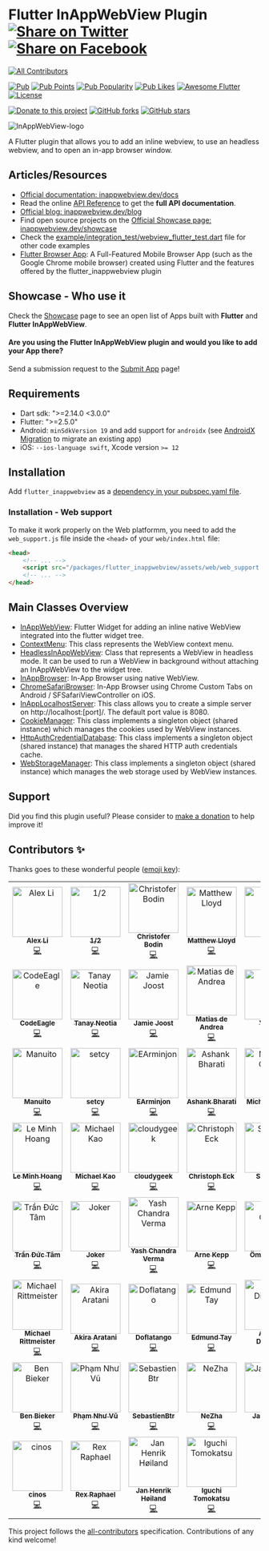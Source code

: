 # Flutter InAppWebView Plugin [![Share on Twitter](https://img.shields.io/twitter/url/http/shields.io.svg?style=social)](https://twitter.com/intent/tweet?text=Flutter%20InAppBrowser%20plugin!&url=https://github.com/pichillilorenzo/flutter_inappwebview&hashtags=flutter,flutterio,dart,dartlang,webview) [![Share on Facebook](https://img.shields.io/badge/share-facebook-blue.svg?longCache=true&style=flat&colorB=%234267b2)](https://www.facebook.com/sharer/sharer.php?u=https%3A//github.com/pichillilorenzo/flutter_inappwebview)
<!-- ALL-CONTRIBUTORS-BADGE:START - Do not remove or modify this section -->
[![All Contributors](https://img.shields.io/badge/all_contributors-53-orange.svg?style=flat-square)](#contributors-)
<!-- ALL-CONTRIBUTORS-BADGE:END -->

[![Pub](https://img.shields.io/pub/v/flutter_inappwebview?include_prereleases)](https://pub.dartlang.org/packages/flutter_inappwebview)
[![Pub Points](https://img.shields.io/pub/points/flutter_inappwebview)](https://pub.dev/packages/flutter_inappwebview/score)
[![Pub Popularity](https://img.shields.io/pub/popularity/flutter_inappwebview)](https://pub.dev/packages/flutter_inappwebview/score)
[![Pub Likes](https://img.shields.io/pub/likes/flutter_inappwebview)](https://pub.dev/packages/flutter_inappwebview/score)
[![Awesome Flutter](https://img.shields.io/badge/Awesome-Flutter-blue.svg?longCache=true&style=flat-square)](https://stackoverflow.com/questions/tagged/flutter-inappwebview)
[![License](https://img.shields.io/badge/License-Apache%202.0-blue.svg)](/LICENSE)

[![Donate to this project](https://img.shields.io/badge/support-donate-yellow.svg)](https://inappwebview.dev/donate/)
[![GitHub forks](https://img.shields.io/github/forks/pichillilorenzo/flutter_inappwebview?style=social)](https://github.com/pichillilorenzo/flutter_inappwebview)
[![GitHub stars](https://img.shields.io/github/stars/pichillilorenzo/flutter_inappwebview?style=social)](https://github.com/pichillilorenzo/flutter_inappwebview)


![InAppWebView-logo](https://user-images.githubusercontent.com/5956938/110180687-8751f480-7e0a-11eb-89cc-d62f85c148cb.png)

A Flutter plugin that allows you to add an inline webview, to use an headless webview, and to open an in-app browser window.

## Articles/Resources

- [Official documentation: inappwebview.dev/docs](https://inappwebview.dev/docs/)
- Read the online [API Reference](https://pub.dartlang.org/documentation/flutter_inappwebview/latest/) to get the **full API documentation**.
- [Official blog: inappwebview.dev/blog](https://inappwebview.dev/blog/)
- Find open source projects on the [Official Showcase page: inappwebview.dev/showcase](https://inappwebview.dev/showcase/)
- Check the [example/integration_test/webview_flutter_test.dart](https://github.com/pichillilorenzo/flutter_inappwebview/blob/master/example/integration_test/webview_flutter_test.dart) file for other code examples
- [Flutter Browser App](https://github.com/pichillilorenzo/flutter_browser_app): A Full-Featured Mobile Browser App (such as the Google Chrome mobile browser) created using Flutter and the features offered by the flutter_inappwebview plugin

## Showcase - Who use it

Check the [Showcase](https://inappwebview.dev/showcase/) page to see an open list of Apps built with **Flutter** and **Flutter InAppWebView**.

#### Are you using the **Flutter InAppWebView** plugin and would you like to add your App there?

Send a submission request to the [Submit App](https://inappwebview.dev/submit-app/) page!

## Requirements

- Dart sdk: ">=2.14.0 <3.0.0"
- Flutter: ">=2.5.0"
- Android: `minSdkVersion 19` and add support for `androidx` (see [AndroidX Migration](https://flutter.dev/docs/development/androidx-migration) to migrate an existing app)
- iOS: `--ios-language swift`, Xcode version `>= 12`

## Installation

Add `flutter_inappwebview` as a [dependency in your pubspec.yaml file](https://flutter.io/using-packages/).

### Installation - Web support

To make it work properly on the Web platformm, you need to add the `web_support.js` file inside the `<head>` of your `web/index.html` file:

```html
<head>
    <!-- ... -->
    <script src="/packages/flutter_inappwebview/assets/web/web_support.js" defer></script>
    <!-- ... -->
</head>
```  

## Main Classes Overview

* [InAppWebView](https://inappwebview.dev/docs/in-app-webview/basic-usage/): Flutter Widget for adding an inline native WebView integrated into the flutter widget tree.
* [ContextMenu](https://inappwebview.dev/docs/context-menu/basic-usage/): This class represents the WebView context menu.
* [HeadlessInAppWebView](https://inappwebview.dev/docs/headless-in-app-webview/basic-usage/): Class that represents a WebView in headless mode. It can be used to run a WebView in background without attaching an InAppWebView to the widget tree.
* [InAppBrowser](https://inappwebview.dev/docs/in-app-browser/basic-usage/): In-App Browser using native WebView.
* [ChromeSafariBrowser](https://inappwebview.dev/docs/chrome-safari-browser/basic-usage/): In-App Browser using Chrome Custom Tabs on Android / SFSafariViewController on iOS.
* [InAppLocalhostServer](https://inappwebview.dev/docs/in-app-localhost-server/basic-usage/): This class allows you to create a simple server on http://localhost:[port]/. The default port value is 8080.
* [CookieManager](https://inappwebview.dev/docs/cookie-manager/basic-usage/): This class implements a singleton object (shared instance) which manages the cookies used by WebView instances.
* [HttpAuthCredentialDatabase](https://inappwebview.dev/docs/http-auth-credential-database/basic-usage/): This class implements a singleton object (shared instance) that manages the shared HTTP auth credentials cache.
* [WebStorageManager](https://inappwebview.dev/docs/web-storage-manager/basic-usage/): This class implements a singleton object (shared instance) which manages the web storage used by WebView instances.

## Support

Did you find this plugin useful? Please consider to [make a donation](https://inappwebview.dev/donate/) to help improve it!

## Contributors ✨

Thanks goes to these wonderful people ([emoji key](https://allcontributors.org/docs/en/emoji-key)):

<!-- ALL-CONTRIBUTORS-LIST:START - Do not remove or modify this section -->
<!-- prettier-ignore-start -->
<!-- markdownlint-disable -->
<table>
  <tbody>
    <tr>
      <td align="center"><a href="https://blog.alexv525.com/"><img src="https://avatars.githubusercontent.com/u/15884415?v=4?s=100" width="100px;" alt="Alex Li"/><br /><sub><b>Alex Li</b></sub></a><br /><a href="https://github.com/pichillilorenzo/flutter_inappwebview/commits?author=AlexV525" title="Code">💻</a></td>
      <td align="center"><a href="https://github.com/crazecoder"><img src="https://avatars.githubusercontent.com/u/18387906?v=4?s=100" width="100px;" alt="1/2"/><br /><sub><b>1/2</b></sub></a><br /><a href="https://github.com/pichillilorenzo/flutter_inappwebview/commits?author=crazecoder" title="Code">💻</a></td>
      <td align="center"><a href="https://github.com/cbodin"><img src="https://avatars.githubusercontent.com/u/220255?v=4?s=100" width="100px;" alt="Christofer Bodin"/><br /><sub><b>Christofer Bodin</b></sub></a><br /><a href="https://github.com/pichillilorenzo/flutter_inappwebview/commits?author=cbodin" title="Code">💻</a></td>
      <td align="center"><a href="https://github.com/matthewlloyd"><img src="https://avatars.githubusercontent.com/u/2041996?v=4?s=100" width="100px;" alt="Matthew Lloyd"/><br /><sub><b>Matthew Lloyd</b></sub></a><br /><a href="https://github.com/pichillilorenzo/flutter_inappwebview/commits?author=matthewlloyd" title="Code">💻</a></td>
      <td align="center"><a href="https://github.com/carloserazo47"><img src="https://avatars.githubusercontent.com/u/83635384?v=4?s=100" width="100px;" alt="C E"/><br /><sub><b>C E</b></sub></a><br /><a href="https://github.com/pichillilorenzo/flutter_inappwebview/commits?author=carloserazo47" title="Code">💻</a></td>
      <td align="center"><a href="https://github.com/robsonmeemo"><img src="https://avatars.githubusercontent.com/u/47990393?v=4?s=100" width="100px;" alt="Robson Araujo"/><br /><sub><b>Robson Araujo</b></sub></a><br /><a href="https://github.com/pichillilorenzo/flutter_inappwebview/commits?author=robsonmeemo" title="Code">💻</a></td>
      <td align="center"><a href="https://github.com/ryanhz"><img src="https://avatars.githubusercontent.com/u/1142612?v=4?s=100" width="100px;" alt="Ryan"/><br /><sub><b>Ryan</b></sub></a><br /><a href="https://github.com/pichillilorenzo/flutter_inappwebview/commits?author=ryanhz" title="Code">💻</a></td>
    </tr>
    <tr>
      <td align="center"><a href="https://codeeagle.github.io/"><img src="https://avatars.githubusercontent.com/u/2311352?v=4?s=100" width="100px;" alt="CodeEagle"/><br /><sub><b>CodeEagle</b></sub></a><br /><a href="https://github.com/pichillilorenzo/flutter_inappwebview/commits?author=CodeEagle" title="Code">💻</a></td>
      <td align="center"><a href="https://github.com/tneotia"><img src="https://avatars.githubusercontent.com/u/50850142?v=4?s=100" width="100px;" alt="Tanay Neotia"/><br /><sub><b>Tanay Neotia</b></sub></a><br /><a href="https://github.com/pichillilorenzo/flutter_inappwebview/commits?author=tneotia" title="Code">💻</a></td>
      <td align="center"><a href="https://github.com/panndoraBoo"><img src="https://avatars.githubusercontent.com/u/8928207?v=4?s=100" width="100px;" alt="Jamie Joost"/><br /><sub><b>Jamie Joost</b></sub></a><br /><a href="https://github.com/pichillilorenzo/flutter_inappwebview/commits?author=panndoraBoo" title="Code">💻</a></td>
      <td align="center"><a href="https://deandreamatias.com/"><img src="https://avatars.githubusercontent.com/u/21011641?v=4?s=100" width="100px;" alt="Matias de Andrea"/><br /><sub><b>Matias de Andrea</b></sub></a><br /><a href="https://github.com/pichillilorenzo/flutter_inappwebview/commits?author=deandreamatias" title="Code">💻</a></td>
      <td align="center"><a href="https://blog.csdn.net/j550341130"><img src="https://avatars.githubusercontent.com/u/17899073?v=4?s=100" width="100px;" alt="YouCii"/><br /><sub><b>YouCii</b></sub></a><br /><a href="https://github.com/pichillilorenzo/flutter_inappwebview/commits?author=YouCii" title="Code">💻</a></td>
      <td align="center"><a href="https://github.com/cutzmf"><img src="https://avatars.githubusercontent.com/u/1662033?v=4?s=100" width="100px;" alt="Salnikov Sergey"/><br /><sub><b>Salnikov Sergey</b></sub></a><br /><a href="https://github.com/pichillilorenzo/flutter_inappwebview/commits?author=cutzmf" title="Code">💻</a></td>
      <td align="center"><a href="https://github.com/a00012025"><img src="https://avatars.githubusercontent.com/u/12824216?v=4?s=100" width="100px;" alt="Po-Jui Chen"/><br /><sub><b>Po-Jui Chen</b></sub></a><br /><a href="https://github.com/pichillilorenzo/flutter_inappwebview/commits?author=a00012025" title="Code">💻</a></td>
    </tr>
    <tr>
      <td align="center"><a href="https://github.com/Manuito83"><img src="https://avatars.githubusercontent.com/u/4816367?v=4?s=100" width="100px;" alt="Manuito"/><br /><sub><b>Manuito</b></sub></a><br /><a href="https://github.com/pichillilorenzo/flutter_inappwebview/commits?author=Manuito83" title="Code">💻</a></td>
      <td align="center"><a href="https://github.com/setcy"><img src="https://avatars.githubusercontent.com/u/86180691?v=4?s=100" width="100px;" alt="setcy"/><br /><sub><b>setcy</b></sub></a><br /><a href="https://github.com/pichillilorenzo/flutter_inappwebview/commits?author=setcy" title="Code">💻</a></td>
      <td align="center"><a href="https://github.com/EArminjon2"><img src="https://avatars.githubusercontent.com/u/92172436?v=4?s=100" width="100px;" alt="EArminjon"/><br /><sub><b>EArminjon</b></sub></a><br /><a href="https://github.com/pichillilorenzo/flutter_inappwebview/commits?author=EArminjon2" title="Code">💻</a></td>
      <td align="center"><a href="https://www.linkedin.com/in/ashank-bharati-497989127/"><img src="https://avatars.githubusercontent.com/u/22197948?v=4?s=100" width="100px;" alt="Ashank Bharati"/><br /><sub><b>Ashank Bharati</b></sub></a><br /><a href="https://github.com/pichillilorenzo/flutter_inappwebview/commits?author=ashank96" title="Code">💻</a></td>
      <td align="center"><a href="https://dart.art/"><img src="https://avatars.githubusercontent.com/u/1755207?v=4?s=100" width="100px;" alt="Michael Chow"/><br /><sub><b>Michael Chow</b></sub></a><br /><a href="https://github.com/pichillilorenzo/flutter_inappwebview/commits?author=chownation" title="Code">💻</a></td>
      <td align="center"><a href="https://github.com/RodXander"><img src="https://avatars.githubusercontent.com/u/23609784?v=4?s=100" width="100px;" alt="Osvaldo Saez"/><br /><sub><b>Osvaldo Saez</b></sub></a><br /><a href="https://github.com/pichillilorenzo/flutter_inappwebview/commits?author=RodXander" title="Code">💻</a></td>
      <td align="center"><a href="https://github.com/rsydor"><img src="https://avatars.githubusercontent.com/u/79581663?v=4?s=100" width="100px;" alt="rsydor"/><br /><sub><b>rsydor</b></sub></a><br /><a href="https://github.com/pichillilorenzo/flutter_inappwebview/commits?author=rsydor" title="Code">💻</a></td>
    </tr>
    <tr>
      <td align="center"><a href="https://github.com/hoanglm4"><img src="https://avatars.githubusercontent.com/u/7067757?v=4?s=100" width="100px;" alt="Le Minh Hoang"/><br /><sub><b>Le Minh Hoang</b></sub></a><br /><a href="https://github.com/pichillilorenzo/flutter_inappwebview/commits?author=hoanglm4" title="Code">💻</a></td>
      <td align="center"><a href="https://github.com/Miiha"><img src="https://avatars.githubusercontent.com/u/3897167?v=4?s=100" width="100px;" alt="Michael Kao"/><br /><sub><b>Michael Kao</b></sub></a><br /><a href="https://github.com/pichillilorenzo/flutter_inappwebview/commits?author=Miiha" title="Code">💻</a></td>
      <td align="center"><a href="https://github.com/cloudygeek"><img src="https://avatars.githubusercontent.com/u/6059542?v=4?s=100" width="100px;" alt="cloudygeek"/><br /><sub><b>cloudygeek</b></sub></a><br /><a href="https://github.com/pichillilorenzo/flutter_inappwebview/commits?author=cloudygeek" title="Code">💻</a></td>
      <td align="center"><a href="https://github.com/chreck"><img src="https://avatars.githubusercontent.com/u/8030398?v=4?s=100" width="100px;" alt="Christoph Eck"/><br /><sub><b>Christoph Eck</b></sub></a><br /><a href="https://github.com/pichillilorenzo/flutter_inappwebview/commits?author=chreck" title="Code">💻</a></td>
      <td align="center"><a href="https://github.com/Ser1ous"><img src="https://avatars.githubusercontent.com/u/4497968?v=4?s=100" width="100px;" alt="Ser1ous"/><br /><sub><b>Ser1ous</b></sub></a><br /><a href="https://github.com/pichillilorenzo/flutter_inappwebview/commits?author=Ser1ous" title="Code">💻</a></td>
      <td align="center"><a href="https://spacelaunchnow.me/"><img src="https://avatars.githubusercontent.com/u/4519230?v=4?s=100" width="100px;" alt="Caleb Jones"/><br /><sub><b>Caleb Jones</b></sub></a><br /><a href="https://github.com/pichillilorenzo/flutter_inappwebview/commits?author=ItsCalebJones" title="Code">💻</a></td>
      <td align="center"><a href="https://sungazer.io/"><img src="https://avatars.githubusercontent.com/u/6215122?v=4?s=100" width="100px;" alt="Saverio Murgia"/><br /><sub><b>Saverio Murgia</b></sub></a><br /><a href="https://github.com/pichillilorenzo/flutter_inappwebview/commits?author=savy-91" title="Code">💻</a></td>
    </tr>
    <tr>
      <td align="center"><a href="https://github.com/tranductam2802"><img src="https://avatars.githubusercontent.com/u/4957579?v=4?s=100" width="100px;" alt="Trần Đức Tâm"/><br /><sub><b>Trần Đức Tâm</b></sub></a><br /><a href="https://github.com/pichillilorenzo/flutter_inappwebview/commits?author=tranductam2802" title="Code">💻</a></td>
      <td align="center"><a href="https://pcqpcq.me/"><img src="https://avatars.githubusercontent.com/u/1411571?v=4?s=100" width="100px;" alt="Joker"/><br /><sub><b>Joker</b></sub></a><br /><a href="https://github.com/pichillilorenzo/flutter_inappwebview/commits?author=pcqpcq" title="Code">💻</a></td>
      <td align="center"><a href="https://www.linkedin.com/in/ycv005/"><img src="https://avatars.githubusercontent.com/u/26734819?v=4?s=100" width="100px;" alt="Yash Chandra Verma"/><br /><sub><b>Yash Chandra Verma</b></sub></a><br /><a href="https://github.com/pichillilorenzo/flutter_inappwebview/commits?author=ycv005" title="Code">💻</a></td>
      <td align="center"><a href="https://github.com/arneke"><img src="https://avatars.githubusercontent.com/u/425235?v=4?s=100" width="100px;" alt="Arne Kepp"/><br /><sub><b>Arne Kepp</b></sub></a><br /><a href="https://github.com/pichillilorenzo/flutter_inappwebview/commits?author=arneke" title="Code">💻</a></td>
      <td align="center"><a href="https://omralcrt.github.io/"><img src="https://avatars.githubusercontent.com/u/12418327?v=4?s=100" width="100px;" alt="Ömral Cörüt"/><br /><sub><b>Ömral Cörüt</b></sub></a><br /><a href="https://github.com/pichillilorenzo/flutter_inappwebview/commits?author=omralcrt" title="Code">💻</a></td>
      <td align="center"><a href="https://github.com/albatrosify"><img src="https://avatars.githubusercontent.com/u/64252708?v=4?s=100" width="100px;" alt="LrdHelmchen"/><br /><sub><b>LrdHelmchen</b></sub></a><br /><a href="https://github.com/pichillilorenzo/flutter_inappwebview/commits?author=albatrosify" title="Code">💻</a></td>
      <td align="center"><a href="https://ungapps.com/"><img src="https://avatars.githubusercontent.com/u/8141036?v=4?s=100" width="100px;" alt="Steven Gunanto"/><br /><sub><b>Steven Gunanto</b></sub></a><br /><a href="https://github.com/pichillilorenzo/flutter_inappwebview/commits?author=gunantosteven" title="Code">💻</a></td>
    </tr>
    <tr>
      <td align="center"><a href="https://schlau.bi/"><img src="https://avatars.githubusercontent.com/u/16060205?v=4?s=100" width="100px;" alt="Michael Rittmeister"/><br /><sub><b>Michael Rittmeister</b></sub></a><br /><a href="https://github.com/pichillilorenzo/flutter_inappwebview/commits?author=DRSchlaubi" title="Code">💻</a></td>
      <td align="center"><a href="https://aakira.app/"><img src="https://avatars.githubusercontent.com/u/3386962?v=4?s=100" width="100px;" alt="Akira Aratani"/><br /><sub><b>Akira Aratani</b></sub></a><br /><a href="https://github.com/pichillilorenzo/flutter_inappwebview/commits?author=AAkira" title="Code">💻</a></td>
      <td align="center"><a href="https://github.com/Doflatango"><img src="https://avatars.githubusercontent.com/u/3091033?v=4?s=100" width="100px;" alt="Doflatango"/><br /><sub><b>Doflatango</b></sub></a><br /><a href="https://github.com/pichillilorenzo/flutter_inappwebview/commits?author=Doflatango" title="Code">💻</a></td>
      <td align="center"><a href="https://github.com/Eddayy"><img src="https://avatars.githubusercontent.com/u/17043852?v=4?s=100" width="100px;" alt="Edmund Tay"/><br /><sub><b>Edmund Tay</b></sub></a><br /><a href="https://github.com/pichillilorenzo/flutter_inappwebview/commits?author=Eddayy" title="Code">💻</a></td>
      <td align="center"><a href="https://andreidiaconu.com/"><img src="https://avatars.githubusercontent.com/u/1402046?v=4?s=100" width="100px;" alt="Andrei Diaconu"/><br /><sub><b>Andrei Diaconu</b></sub></a><br /><a href="https://github.com/pichillilorenzo/flutter_inappwebview/commits?author=andreidiaconu" title="Code">💻</a></td>
      <td align="center"><a href="https://github.com/plateaukao"><img src="https://avatars.githubusercontent.com/u/4084738?v=4?s=100" width="100px;" alt="Daniel Kao"/><br /><sub><b>Daniel Kao</b></sub></a><br /><a href="https://github.com/pichillilorenzo/flutter_inappwebview/commits?author=plateaukao" title="Code">💻</a></td>
      <td align="center"><a href="https://github.com/xtyxtyx"><img src="https://avatars.githubusercontent.com/u/15033141?v=4?s=100" width="100px;" alt="xuty"/><br /><sub><b>xuty</b></sub></a><br /><a href="https://github.com/pichillilorenzo/flutter_inappwebview/commits?author=xtyxtyx" title="Code">💻</a></td>
    </tr>
    <tr>
      <td align="center"><a href="https://bieker.ninja/"><img src="https://avatars.githubusercontent.com/u/818880?v=4?s=100" width="100px;" alt="Ben Bieker"/><br /><sub><b>Ben Bieker</b></sub></a><br /><a href="https://github.com/pichillilorenzo/flutter_inappwebview/commits?author=wwwdata" title="Code">💻</a></td>
      <td align="center"><a href="https://github.com/phamnhuvu-dev"><img src="https://avatars.githubusercontent.com/u/22906656?v=4?s=100" width="100px;" alt="Phạm Như Vũ"/><br /><sub><b>Phạm Như Vũ</b></sub></a><br /><a href="https://github.com/pichillilorenzo/flutter_inappwebview/commits?author=phamnhuvu-dev" title="Code">💻</a></td>
      <td align="center"><a href="https://github.com/SebastienBtr"><img src="https://avatars.githubusercontent.com/u/18089010?v=4?s=100" width="100px;" alt="SebastienBtr"/><br /><sub><b>SebastienBtr</b></sub></a><br /><a href="https://github.com/pichillilorenzo/flutter_inappwebview/commits?author=SebastienBtr" title="Code">💻</a></td>
      <td align="center"><a href="https://github.com/fattiger00"><img src="https://avatars.githubusercontent.com/u/38494401?v=4?s=100" width="100px;" alt="NeZha"/><br /><sub><b>NeZha</b></sub></a><br /><a href="https://github.com/pichillilorenzo/flutter_inappwebview/commits?author=fattiger00" title="Code">💻</a></td>
      <td align="center"><a href="https://github.com/klydra"><img src="https://avatars.githubusercontent.com/u/40038209?v=4?s=100" width="100px;" alt="Jan Klinge"/><br /><sub><b>Jan Klinge</b></sub></a><br /><a href="https://github.com/pichillilorenzo/flutter_inappwebview/commits?author=klydra" title="Code">💻</a></td>
      <td align="center"><a href="https://github.com/PauloDurrerMelo"><img src="https://avatars.githubusercontent.com/u/29310557?v=4?s=100" width="100px;" alt="PauloDurrerMelo"/><br /><sub><b>PauloDurrerMelo</b></sub></a><br /><a href="https://github.com/pichillilorenzo/flutter_inappwebview/commits?author=PauloDurrerMelo" title="Code">💻</a></td>
      <td align="center"><a href="https://github.com/benmeemo"><img src="https://avatars.githubusercontent.com/u/47991706?v=4?s=100" width="100px;" alt="benmeemo"/><br /><sub><b>benmeemo</b></sub></a><br /><a href="https://github.com/pichillilorenzo/flutter_inappwebview/commits?author=benmeemo" title="Code">💻</a></td>
    </tr>
    <tr>
      <td align="center"><a href="https://github.com/cinos1"><img src="https://avatars.githubusercontent.com/u/19343437?v=4?s=100" width="100px;" alt="cinos"/><br /><sub><b>cinos</b></sub></a><br /><a href="https://github.com/pichillilorenzo/flutter_inappwebview/commits?author=cinos1" title="Code">💻</a></td>
      <td align="center"><a href="https://xraph.com/"><img src="https://avatars.githubusercontent.com/u/11243590?v=4?s=100" width="100px;" alt="Rex Raphael"/><br /><sub><b>Rex Raphael</b></sub></a><br /><a href="https://github.com/pichillilorenzo/flutter_inappwebview/commits?author=juicycleff" title="Code">💻</a></td>
      <td align="center"><a href="https://github.com/Sense545"><img src="https://avatars.githubusercontent.com/u/769406?v=4?s=100" width="100px;" alt="Jan Henrik Høiland"/><br /><sub><b>Jan Henrik Høiland</b></sub></a><br /><a href="https://github.com/pichillilorenzo/flutter_inappwebview/commits?author=Sense545" title="Code">💻</a></td>
      <td align="center"><a href="https://github.com/igtm"><img src="https://avatars.githubusercontent.com/u/6331737?v=4?s=100" width="100px;" alt="Iguchi Tomokatsu"/><br /><sub><b>Iguchi Tomokatsu</b></sub></a><br /><a href="https://github.com/pichillilorenzo/flutter_inappwebview/commits?author=igtm" title="Code">💻</a></td>
    </tr>
  </tbody>
  <tfoot>

  </tfoot>
</table>

<!-- markdownlint-restore -->
<!-- prettier-ignore-end -->

<!-- ALL-CONTRIBUTORS-LIST:END -->

This project follows the [all-contributors](https://github.com/all-contributors/all-contributors) specification. Contributions of any kind welcome!
